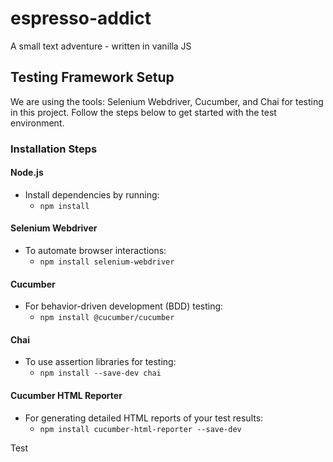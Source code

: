# espresso-addict
 A small text adventure - written in vanilla JS

## Testing Framework Setup
We are using the tools: Selenium Webdriver, Cucumber, and Chai for testing in this project. Follow the steps below to get started with the test environment.

### Installation Steps

#### Node.js
- Install dependencies by running:
  - `npm install`

#### Selenium Webdriver
- To automate browser interactions:
  - `npm install selenium-webdriver`

#### Cucumber
- For behavior-driven development (BDD) testing:
  - `npm install @cucumber/cucumber`

#### Chai
- To use assertion libraries for testing:
  - `npm install --save-dev chai`

#### Cucumber HTML Reporter
- For generating detailed HTML reports of your test results:
  - `npm install cucumber-html-reporter --save-dev`

Test